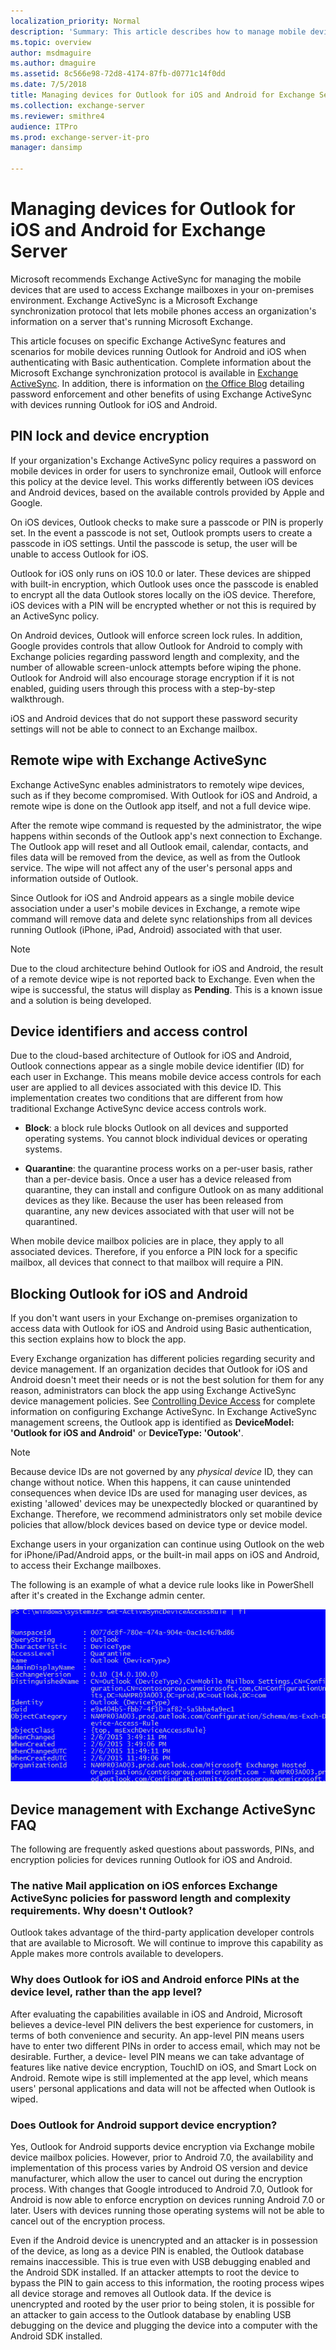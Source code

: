 ```yaml
---
localization_priority: Normal
description: 'Summary: This article describes how to manage mobile devices with Outlook for iOS and Android in your Exchange on-premises organization when using Basic authentication with the Exchange ActiveSync protocol.'
ms.topic: overview
author: msdmaguire
ms.author: dmaguire
ms.assetid: 8c566e98-72d8-4174-87fb-d0771c14f0dd
ms.date: 7/5/2018
title: Managing devices for Outlook for iOS and Android for Exchange Server
ms.collection: exchange-server
ms.reviewer: smithre4
audience: ITPro
ms.prod: exchange-server-it-pro
manager: dansimp

---
```


# Managing devices for Outlook for iOS and Android for Exchange Server

Microsoft recommends Exchange ActiveSync for managing the mobile devices that are used to access Exchange mailboxes in your on-premises environment. Exchange ActiveSync is a Microsoft Exchange synchronization protocol that lets mobile phones access an organization's information on a server that's running Microsoft Exchange.

This article focuses on specific Exchange ActiveSync features and scenarios for mobile devices running Outlook for Android and iOS when authenticating with Basic authentication. Complete information about the Microsoft Exchange synchronization protocol is available in [Exchange ActiveSync](../../clients/exchange-activesync/exchange-activesync.md). In addition, there is information on [the Office Blog](https://go.microsoft.com/fwlink/p/?LinkId=623922) detailing password enforcement and other benefits of using Exchange ActiveSync with devices running Outlook for iOS and Android.

## PIN lock and device encryption

If your organization's Exchange ActiveSync policy requires a password on mobile devices in order for users to synchronize email, Outlook will enforce this policy at the device level. This works differently between iOS devices and Android devices, based on the available controls provided by Apple and Google.

On iOS devices, Outlook checks to make sure a passcode or PIN is properly set. In the event a passcode is not set, Outlook prompts users to create a passcode in iOS settings. Until the passcode is setup, the user will be unable to access Outlook for iOS.

Outlook for iOS only runs on iOS 10.0 or later. These devices are shipped with built-in encryption, which Outlook uses once the passcode is enabled to encrypt all the data Outlook stores locally on the iOS device. Therefore, iOS devices with a PIN will be encrypted whether or not this is required by an ActiveSync policy.

On Android devices, Outlook will enforce screen lock rules. In addition, Google provides controls that allow Outlook for Android to comply with Exchange policies regarding password length and complexity, and the number of allowable screen-unlock attempts before wiping the phone. Outlook for Android will also encourage storage encryption if it is not enabled, guiding users through this process with a step-by-step walkthrough.

iOS and Android devices that do not support these password security settings will not be able to connect to an Exchange mailbox.

## Remote wipe with Exchange ActiveSync

Exchange ActiveSync enables administrators to remotely wipe devices, such as if they become compromised. With Outlook for iOS and Android, a remote wipe is done on the Outlook app itself, and not a full device wipe.

After the remote wipe command is requested by the administrator, the wipe happens within seconds of the Outlook app's next connection to Exchange. The Outlook app will reset and all Outlook email, calendar, contacts, and files data will be removed from the device, as well as from the Outlook service. The wipe will not affect any of the user's personal apps and information outside of Outlook.

Since Outlook for iOS and Android appears as a single mobile device association under a user's mobile devices in Exchange, a remote wipe command will remove data and delete sync relationships from all devices running Outlook (iPhone, iPad, Android) associated with that user.

> [!NOTE]
> Due to the cloud architecture behind Outlook for iOS and Android, the result of a remote device wipe is not reported back to Exchange. Even when the wipe is successful, the status will display as **Pending**. This is a known issue and a solution is being developed.

## Device identifiers and access control

Due to the cloud-based architecture of Outlook for iOS and Android, Outlook connections appear as a single mobile device identifier (ID) for each user in Exchange. This means mobile device access controls for each user are applied to all devices associated with this device ID. This implementation creates two conditions that are different from how traditional Exchange ActiveSync device access controls work.

- **Block**: a block rule blocks Outlook on all devices and supported operating systems. You cannot block individual devices or operating systems.

- **Quarantine**: the quarantine process works on a per-user basis, rather than a per-device basis. Once a user has a device released from quarantine, they can install and configure Outlook on as many additional devices as they like. Because the user has been released from quarantine, any new devices associated with that user will not be quarantined.

When mobile device mailbox policies are in place, they apply to all associated devices. Therefore, if you enforce a PIN lock for a specific mailbox, all devices that connect to that mailbox will require a PIN.

## Blocking Outlook for iOS and Android
<a name="blockoutlook"> </a>

If you don't want users in your Exchange on-premises organization to access data with Outlook for iOS and Android using Basic authentication, this section explains how to block the app.

Every Exchange organization has different policies regarding security and device management. If an organization decides that Outlook for iOS and Android doesn't meet their needs or is not the best solution for them for any reason, administrators can block the app using Exchange ActiveSync device management policies. See [Controlling Device Access](https://go.microsoft.com/fwlink/p/?LinkId=624009) for complete information on configuring Exchange ActiveSync. In Exchange ActiveSync management screens, the Outlook app is identified as **DeviceModel: 'Outlook for iOS and Android'** or **DeviceType: 'Outook'**.

> [!NOTE]
> Because device IDs are not governed by any *physical device* ID, they can change without notice. When this happens, it can cause unintended consequences when device IDs are used for managing user devices, as existing 'allowed' devices may be unexpectedly blocked or quarantined by Exchange. Therefore, we recommend administrators only set mobile device policies that allow/block devices based on device type or device model.

Exchange users in your organization can continue using Outlook on the web for iPhone/iPad/Android apps, or the built-in mail apps on iOS and Android, to access their Exchange mailboxes.

The following is an example of what a device rule looks like in PowerShell after it's created in the Exchange admin center.

![Example of device rule in PowerShell](../../media/6a4a8415-d844-476a-a6dc-e28d31bfe94c.png)

## Device management with Exchange ActiveSync FAQ
<a name="blockoutlook"> </a>

The following are frequently asked questions about passwords, PINs, and encryption policies for devices running Outlook for iOS and Android.

### The native Mail application on iOS enforces Exchange ActiveSync policies for password length and complexity requirements. Why doesn't Outlook?

Outlook takes advantage of the third-party application developer controls that are available to Microsoft. We will continue to improve this capability as Apple makes more controls available to developers.

### Why does Outlook for iOS and Android enforce PINs at the device level, rather than the app level?

After evaluating the capabilities available in iOS and Android, Microsoft believes a device-level PIN delivers the best experience for customers, in terms of both convenience and security. An app-level PIN means users have to enter two different PINs in order to access email, which may not be desirable. Further, a device- level PIN means we can take advantage of features like native device encryption, TouchID on iOS, and Smart Lock on Android. Remote wipe is still implemented at the app level, which means users' personal applications and data will not be affected when Outlook is wiped.

### Does Outlook for Android support device encryption?

Yes, Outlook for Android supports device encryption via Exchange mobile device mailbox policies. However, prior to Android 7.0, the availability and implementation of this process varies by Android OS version and device manufacturer, which allow the user to cancel out during the encryption process. With changes that Google introduced to Android 7.0, Outlook for Android is now able to enforce encryption on devices running Android 7.0 or later. Users with devices running those operating systems will not be able to cancel out of the encryption process.

Even if the Android device is unencrypted and an attacker is in possession of the device, as long as a device PIN is enabled, the Outlook database remains inaccessible. This is true even with USB debugging enabled and the Android SDK installed. If an attacker attempts to root the device to bypass the PIN to gain access to this information, the rooting process wipes all device storage and removes all Outlook data. If the device is unencrypted and rooted by the user prior to being stolen, it is possible for an attacker to gain access to the Outlook database by enabling USB debugging on the device and plugging the device into a computer with the Android SDK installed.



